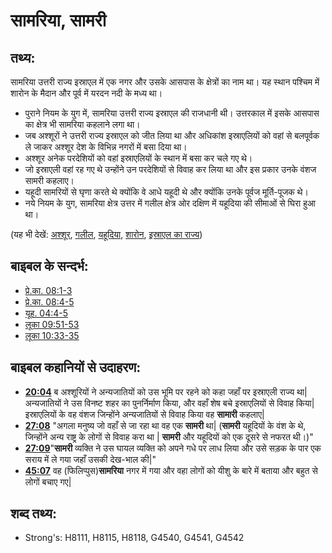 # सामरिया, सामरी #

## तथ्य: ##

सामरिया उत्तरी राज्य इस्राएल में एक नगर और उसके आसपास के क्षेत्रों का नाम था। यह स्थान पश्चिम में शारोन के मैदान और पूर्व में यरदन नदी के मध्य था।

* पुराने नियम के युग में, सामरिया उत्तरी राज्य इस्राएल की राजधानी थी। उत्तरकाल में इसके आसपास का क्षेत्र भी सामरिया कहलाने लगा था।
* जब अश्शूरों ने उत्तरी राज्य इस्राएल को जीत लिया था और अधिकांश इस्राएलियों को वहां से बलपूर्वक ले जाकर अश्शूर देश के विभिन्न नगरों में बसा दिया था।
* अश्शूर अनेक परदेशियों को वहां इस्राएलियों के स्थान में बसा कर चले गए थे।
* जो इस्राएली वहां रह गए थे उन्होंने उन परदेशियों से विवाह कर लिया था और इस प्रकार उनके वंशज सामरी कहलाए।
* यहूदी सामरियों से घृणा करते थे क्योंकि वे आधे यहूदी थे और क्योंकि उनके पूर्वज मूर्ति-पूजक थे।
* नये नियम के युग, सामरिया क्षेत्र उत्तर में गलील क्षेत्र ओर दक्षिण में यहूदिया की सीमाओं से घिरा हुआ था।

(यह भी देखें: [अश्शूर](../names/assyria.md), [गलील](../names/galilee.md), [यहूदिया](../names/judea.md), [शारोन](../names/sharon.md), [इस्राएल का राज्य](../names/kingdomofisrael.md))

## बाइबल के सन्दर्भ: ##

* [प्रे.का. 08:1-3](rc://hi/tn/help/act/08/01)
* [प्रे.का. 08:4-5](rc://hi/tn/help/act/08/04)
* [यूह. 04:4-5](rc://hi/tn/help/jhn/04/04)
* [लूका 09:51-53](rc://hi/tn/help/luk/09/51)
* [लूका 10:33-35](rc://hi/tn/help/luk/10/33)

## बाइबल कहानियों से उदाहरण: ##

* __[20:04](rc://hi/tn/help/obs/20/04)__ ब अश्शूरियों ने अन्यजातियों को उस भूमि पर रहने को कहा जहाँ पर इस्राएली राज्य था| अन्यजातियों ने उस विनष्ट शहर का पुनर्निर्माण किया, और वहाँ शेष बचे इस्राएलियों से विवाह किया| इस्राएलियों के वह वंशज जिन्होंने अन्यजातियों से विवाह किया वह __सामारी__ कहलाए|
* __[27:08](rc://hi/tn/help/obs/27/08)__ "अगला मनुष्य जो वहाँ से जा रहा था वह एक __सामरी__ था| (__सामरी__ यहूदियों के वंश के थे, जिन्होंने अन्य राष्ट्र के लोगों से विवाह करा था | __सामरी__ और यहूदियों को एक दूसरे से नफरत थी।)"
* __[27:09](rc://hi/tn/help/obs/27/09)__"__सामरी__ व्यक्ति ने उस घायल व्यक्ति को अपने गधे पर लाध लिया और उसे सड़क के पार एक सराय में ले गया जहाँ उसकी देख-भाल की|"
* __[45:07](rc://hi/tn/help/obs/45/07)__ वह (फिलिप्पुस)__सामरिया__ नगर में गया और वहा लोगों को यीशु के बारे में बताया और बहुत से लोगों बचाए गए|

## शब्द तथ्य: ##

* Strong's: H8111, H8115, H8118, G4540, G4541, G4542
